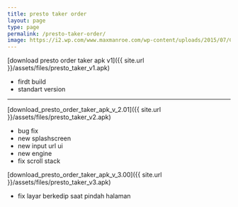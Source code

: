 ```yaml
---
title: presto taker order
layout: page
type: page
permalink: /presto-taker-order/
image: https://i2.wp.com/www.maxmanroe.com/wp-content/uploads/2015/07/Cara-Mengambil-File-APK-di-Android.png?resize=246%2C246&ssl=1
---
```


[download presto order taker apk v1]({{ site.url }}/assets/files/presto_taker_v1.apk)

- firdt build
- standart version

<hr> 

[download_presto_order_taker_apk_v_2.01]({{ site.url }}/assets/files/presto_taker_v2.apk) 

- bug fix
- new splashscreen
- new input url ui
- new engine
- fix scroll stack


[download_presto_order_taker_apk_v_3.00]({{ site.url }}/assets/files/presto_taker_v3.apk) 

- fix layar berkedip saat pindah halaman
